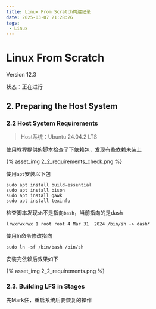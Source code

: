 ```yaml
---
title: Linux From Scratch构建记录
date: 2025-03-07 21:28:26
tags:
 - Linux
---
```


# Linux From Scratch

Version 12.3

状态：正在进行

## 2. Preparing the Host System

### 2.2 Host System Requirements

> Host系统：Ubuntu 24.04.2 LTS

使用教程提供的脚本检查了下依赖包，发现有些依赖未装上

{% asset_img 2_2_requirements_check.png %}

使用`apt`安装以下包

```shell
sudo apt install build-essential
sudo apt install bison
sudo apt install gawk
sudo apt install texinfo
```

检查脚本发现`sh`不是指向`bash`，当前指向的是dash

```
lrwxrwxrwx 1 root root 4 Mar 31  2024 /bin/sh -> dash*
```

使用ln命令修改指向

```shell
sudo ln -sf /bin/bash /bin/sh
```

安装完依赖后效果如下

{% asset_img 2_2_requirements.png %}

### 2.3. Building LFS in Stages

先Mark住，重启系统后要恢复的操作